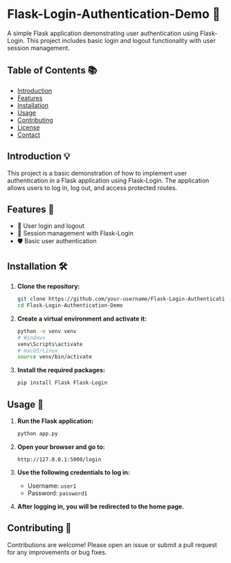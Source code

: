 # Flask-Login-Authentication-Demo 🚀

A simple Flask application demonstrating user authentication using Flask-Login. This project includes basic login and logout functionality with user session management.

## Table of Contents 📚
- [Introduction](#introduction-)
- [Features](#features-)
- [Installation](#installation-)
- [Usage](#usage-)
- [Contributing](#contributing-)
- [License](#license-)
- [Contact](#contact-)

## Introduction 💡
This project is a basic demonstration of how to implement user authentication in a Flask application using Flask-Login. The application allows users to log in, log out, and access protected routes.

## Features 🌟
- 🔐 User login and logout
- 💼 Session management with Flask-Login
- 🛡️ Basic user authentication

## Installation 🛠️

1. **Clone the repository:**
    ```sh
    git clone https://github.com/your-username/Flask-Login-Authentication-Demo.git
    cd Flask-Login-Authentication-Demo
    ```

2. **Create a virtual environment and activate it:**
    ```sh
    python -m venv venv
    # Windows
    venv\Scripts\activate
    # macOS/Linux
    source venv/bin/activate
    ```

3. **Install the required packages:**
    ```sh
    pip install Flask Flask-Login
    ```

## Usage 🚀

1. **Run the Flask application:**
    ```sh
    python app.py
    ```

2. **Open your browser and go to:**
    ```
    http://127.0.0.1:5000/login
    ```

3. **Use the following credentials to log in:**
    - Username: `user1`
    - Password: `password1`

4. **After logging in, you will be redirected to the home page.**

## Contributing 🤝
Contributions are welcome! Please open an issue or submit a pull request for any improvements or bug fixes.
